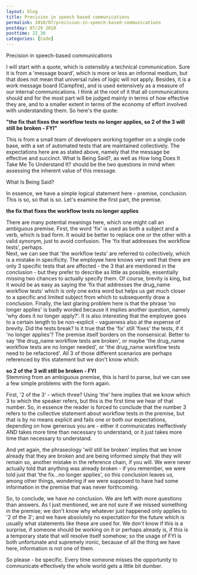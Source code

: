 ```yaml
---
layout: blog
title: Precision in speech based communications
permalink: 2010/07/precision-in-speech-based-communications
postday: 07/29 2010
posttime: 22_38
categories: [Code]
---
```


<p>Precision in speech-based communications</p>
<p>I will start with a quote, which is ostensibly a technical communication. Sure it is from a &#039;message board&#039;, which is more or less an informal medium, but that does not mean that universal rules of logic will not apply. Besides, it is a work message board (Campfire), and is used extensively as a measure of our internal communications. I think at the root of it that all communications should and for the most part will be judged mainly in terms of how effective they are, and to a smaller extent in terms of the economy of effort involved with understanding them. So here&#039;s the quote:</p>
<p><b>"the fix that fixes the workflow tests no longer applies, so 2 of the 3 will still be broken - FYI"</b></p>
<p>This is from a small team of developers working together on a single code base, with a set of automated tests that are maintained collectively. The expectations here are as stated above, namely that the message be effective and succinct. What Is Being Said?, as well as How long Does It Take Me To Understand It? should be the two questions in mind when assessing the inherent value of this message.</p>
<p>What Is Being Said?</p>
<p>In essence, we have a simple logical statement here - premise, conclusion. This is so, so that is so. Let&#039;s examine the first part, the premise.</p>
<p><b>the fix that fixes the workflow tests no longer applies</b></p>
<p>There are many potential meanings here, which one might call an ambiguous premise. First, the word &#039;fix&#039; is used as both a subject and a verb, which is bad form. It would be better to replace one or the other with a valid synonym, just to avoid confusion. The &#039;fix that addresses the workflow tests&#039;, perhaps.<br />
Next, we can see that &#039;the workflow tests&#039; are referred to collectively, which is a mistake in specificity. The employee here knows very well that there are only 3 specific tests that are affected - the 3 that are mentioned in the conclusion - but they prefer to describe as little as possible, essentially missing two chances to actually specify them. Of course, brevity is king, but it would be as easy as saying the &#039;fix that addresses the drug_name workflow tests&#039; which is only one extra word but helps us get much closer to a specific and limited subject from which to subsequently draw a conclusion. Finally, the last glaring problem here is that the phrase &#039;no longer applies&#039; is badly worded because it implies another question, namely &#039;why does it no longer apply?&#039;. It is also interesting that the employee goes to a certain length to be non-explicit - vagueness also at the expense of brevity. Did the tests break? Is it true that the &#039;fix&#039; still &#039;fixes&#039; the tests, if it &#039;no longer applies&#039;? The premise itself borders on the nonsensical. Better to say &#039;the drug_name workflow tests are broken&#039;, or maybe &#039;the drug_name workflow tests are no longer needed&#039;, or &#039;the drug_name workflow tests need to be refactored&#039;. All 3 of those different scenarios are perhaps referenced by this statement but we don&#039;t know which.</p>
<p><b>so 2 of the 3 will still be broken - FYI</b><br />
Stemming from an ambiguous premise, this is hard to parse, but we can see a few simple problems with the form again.</p>
<p>First, &#039;2 of the 3&#039; - which three? Using &#039;the&#039; here implies that we know which 3 to which the speaker refers, but this is the first time we hear of that number. So, in essence the reader is forced to conclude that the number 3 refers to the collective statement about workflow tests in the premise, but that is by no means explicit and fails one or both our expectations, depending on how generous you are - either it communicates ineffectively AND takes more time than necessary to understand, or it just takes more time than necessary to understand.</p>
<p>And yet again, the phraseology &#039;will still be broken&#039; implies that we know already that they are broken and are being informed simply that they will remain so, another mistake in the reference chain, if you will. We were never actually told that anything was already broken - if you remember, we were told just that &#039;the fix...no longer applies&#039;, so this conclusion leaves us, among other things, wondering if we were supposed to have had some information in the premise that was never forthcoming.</p>
<p>So, to conclude, we have no conclusion. We are left with more questions than answers. As I just mentioned, we are not sure if we missed something in the premise; we don&#039;t know why whatever just happened only applies to &#039;2 of the 3&#039;; and we have absolutely no expectation for the future which is usually what statements like these are used for. We don&#039;t know if this is a surprise, if someone should be working on it or perhaps already is, if this is a temporary state that will resolve itself somehow; so the usage of FYI is both unfortunate and supremely ironic, because of all the thing we have here, information is not one of them.</p>
<p>So please - be specific. Every time someone misses the opportunity to communicate effectively the whole world gets a little bit dumber.</p>
